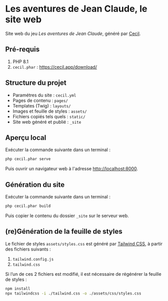 # Les aventures de Jean Claude, le site web

Site web du jeu _Les aventures de Jean Claude_, généré par [Cecil](https://cecil.app).

## Pré-requis

1. PHP 8.1
1. `cecil.phar` : <https://cecil.app/download/>

## Structure du projet

- Paramétres du site : `cecil.yml`
- Pages de contenu : `pages/`
- Templates (Twig) : `layouts/`
- Images et feuille de styles : `assets/`
- Fichiers copiés tels quels : `static/`
- Site web généré et publié : `_site`

## Aperçu local

Exécuter la commande suivante dans un terminal :

```bash
php cecil.phar serve
```

Puis ouvrir un navigateur web à l'adresse <http://localhost:8000>.

## Génération du site

Exécuter la commande suivante dans un terminal :

```bash
php cecil.phar build
```

Puis copier le contenu du dossier `_site` sur le serveur web.

## (re)Génération de la feuille de styles

Le fichier de styles `assets/styles.css` est généré par [Tailwind CSS](https://tailwindcss.com), à partir des fichiers suivants :

1. `tailwind.config.js`
2. `tailwind.css`

Si l’un de ces 2 fichiers est modifié, il est nécessaire de régénérer la feuille de styles :

```bash
npm install
npx tailwindcss -i ./tailwind.css -o ./assets/css/styles.css
```
